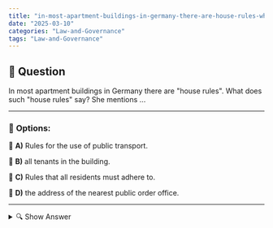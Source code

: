 ```yaml
---
title: "in-most-apartment-buildings-in-germany-there-are-house-rules-what-does-such-house-rules-say-she-ment"
date: "2025-03-10"
categories: "Law-and-Governance"
tags: "Law-and-Governance"
---
```


## 📌 **Question**

In most apartment buildings in Germany there are "house rules". What does such "house rules" say? She mentions ...



---

### 📝 **Options:**

🔘 **A)** Rules for the use of public transport.

🔘 **B)** all tenants in the building.

🔘 **C)** Rules that all residents must adhere to.

🔘 **D)** the address of the nearest public order office.

---

<details>
  <summary>🔍 Show Answer</summary>

  <p>
💡  <b>Correct Answer:</b>  c
  </p>
  <p>
    📖<b>Explanation:</b>
    In many apartment buildings in Germany, there are so-called "house rules". This regulates the coexistence of the residents by setting clear guidelines for everyday life. Typical contents include quiet periods, use of common spaces such as stairwells or laundry rooms, as well as regulations on cleanliness and behavior in the building. The house rules serve to ensure harmonious coexistence and to avoid conflicts between the tenants. It is binding for all residents and is part of the rental agreement.
  </p>
</details>
